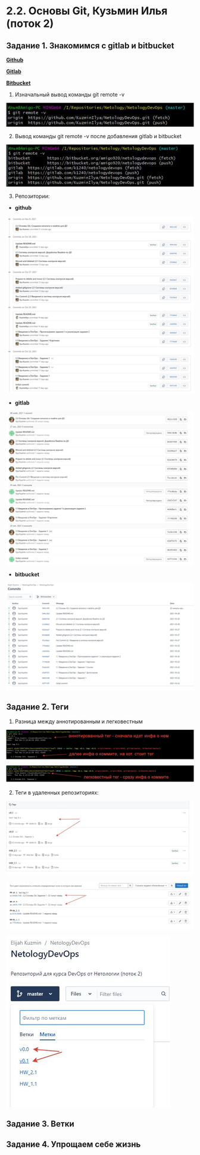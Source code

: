 # 2.2. Основы Git, Кузьмин Илья (поток 2)

## Задание 1. Знакомимся с gitlab и bitbucket

**[Github](https://github.com/KuzminIlya/NetologyDevOps)**

**[Gitlab](https://gitlab.com/k1240/netologydevops)** 

**[Bitbucket](https://bitbucket.org/amigo920/netologydevops/src)**

1. Изначальный вывод команды git remote -v

![init_git_remote](resources/init_git_remote.jpg)

2. Вывод команды git remote -v после добавления gitlab и bitbucket

![res_git_remote](resources/res_git_remote.jpg)

3. Репозитории:

* **github**

![github](resources/github.jpg)

* **gitlab**

![gitlab](resources/gitlab.jpg)

* **bitbucket**

![bitbucket](resources/bitbucket.jpg)

## Задание 2. Теги

1. Разница между аннотированным и легковестным

![tag01](resources/tag01_terminal.jpg)

![tag00](resources/tag00_terminal.jpg)

2. Теги в удаленных репозиториях:

![tags_github](resources/tags_github.jpg)

![tags_gitlab](resources/tags_gitlab.jpg)

![tags_bitbucket](resources/tags_bitbucket.jpg)

## Задание 3. Ветки



## Задание 4. Упрощаем себе жизнь
